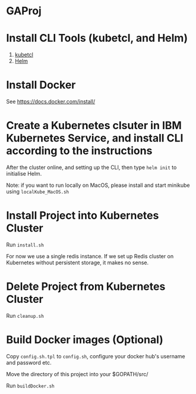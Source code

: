 # GAProj

Install CLI Tools (kubetcl, and Helm)
======
1. [kubetcl](https://kubernetes.io/docs/tasks/tools/install-kubectl/#install-with-homebrew-on-macos)
2. [Helm](https://helm.sh/docs/using_helm/#installing-helm)


Install Docker
======
See https://docs.docker.com/install/

Create a Kubernetes clsuter in IBM Kubernetes Service, and install CLI according to the instructions
======
After the cluster online, and setting up the CLI, then type `helm init` to initialise Helm.

Note: if you want to run locally on MacOS, please install and start minikube using `localKube_MacOS.sh`


Install Project into Kubernetes Cluster
======
Run `install.sh`

For now we use a single redis instance. If we set up Redis cluster on Kubernetes without persistent storage, it makes no sense.

<!-- Configure Redis Cluster
----
Then type `kubectl get pod`, you will see:

        NAME                             READY     STATUS              RESTARTS   AGE
        redis-cluster-788d7c769c-64p45   0/1       Running             0          26s
        redis-cluster-788d7c769c-bp7ql   0/1       ContainerCreating   0          26s
        redis-cluster-788d7c769c-d7hqn   0/1       Running             0          26s
        redis-cluster-788d7c769c-jr8rm   0/1       ContainerCreating   0          26s
        redis-cluster-788d7c769c-rgzsp   0/1       Running             0          26s
        redis-cluster-788d7c769c-x6fq6   0/1       ContainerCreating   0          26s
        ......

Wait all redis container online, then type 

`kubectl exec -it $(kubectl get pods | grep -m1 redis | awk ' { print $1 } ') -- redis-cli --cluster create --cluster-replicas 1 $(kubectl get pods -l app=redis-cluster -o jsonpath='{range.items[*]}{.status.podIP}:6379 ')` 

to set up the redis cluster.

By default, there will be 3 master nodes, and 3 slave nodes. Config `gaproj/values.yaml` to configure the total number of instances.

Exported service url is `redis-cluster.default.svc.cluster.local:6379` -->

Delete Project from Kubernetes Cluster
======
Run `cleanup.sh`




Build Docker images (Optional)
======
Copy `config.sh.tpl` to `config.sh`, configure your docker hub's username and password etc.

Move the directory of this project into your $GOPATH/src/

Run `buildDocker.sh`